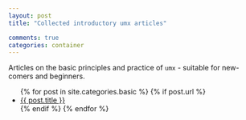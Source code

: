 ```yaml
---
layout: post
title: "Collected introductory umx articles"

comments: true
categories: container
---
```


<a name="top"></a>

Articles on the basic principles and practice of `umx` - suitable for new-comers and beginners.

<ul>
  {% for post in site.categories.basic %}
	{% if post.url %}
  <li><a href="{{ post.url }}">{{ post.title }}</a></li>
	{% endif %}
  {% endfor %}
</ul>
